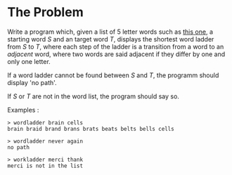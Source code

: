 # The Problem
Write a program which, given a list of 5 letter words such as [this one](https://www-cs-faculty.stanford.edu/~knuth/sgb-words.txt), a starting word _S_ and an target word _T_, displays the shortest word ladder from _S_ to _T_, where each step of the ladder is a transition from a word to an _adjacent_ word, where two words are said adjacent if they differ by one and only one letter. 

If a word ladder cannot be found between _S_ and _T_, the programm should display 'no path'.

If _S_ or _T_ are not in the word list, the program should say so. 

Examples :

```
> wordladder brain cells
brain braid brand brans brats beats belts bells cells

> wordladder never again
no path

> workladder merci thank
merci is not in the list
```
